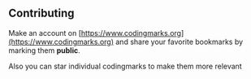 Contributing
---

Make an account on [https://www.codingmarks.org](https://www.codingmarks.org)
and share your favorite bookmarks by marking them **public**.
  
Also you can star individual codingmarks to make them more relevant  

